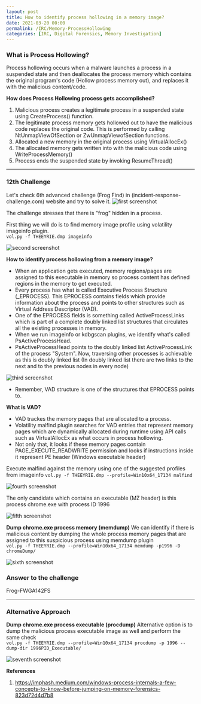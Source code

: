 ```yaml
---
layout: post
title: How to identify process hollowing in a memory image?
date: 2021-03-20 00:00
permalink: /IRC/Memory-ProcessHollowing
categories: [IRC, Digital Forensics, Memory Investigation]
---
```


### What is Process Hollowing?
Process hollowing occurs when a malware launches a process in a suspended state and then deallocates the process memory which contains the original program's code (Hollow process memory out), and replaces it with the malicious content/code.

**How does Process Hollowing process gets accomplished?**
1. Malicious process creates a legitimate process in a suspended state using CreateProcess() function.
2. The legitimate process memory gets hollowed out to have the malicious code replaces the original code. This is performed by calling NtUnmapViewOfSection or ZwUnmapViewofSection functions.
3. Allocated a new memory in the original process using VirtualAllocEx()
4. The allocated memory gets written into with the malicious code using WriteProcessMemory()
5. Process ends the suspended state by invoking ResumeThread()


---


### 12th Challenge

Let's check 6th advanced challenge (Frog Find) in (incident-response-challenge.com) website and try to solve it.
![first screenshot]({{site.baseurl}}/assets/images/210320-1.png)

The challenge stresses that there is "frog" hidden in a process.

First thing we will do is to find memory image profile using volatility imageinfo plugin.<br>
`vol.py -f THEEYRIE.dmp imageinfo`

![second screenshot]({{site.baseurl}}/assets/images/210320-2.png)


**How to identify process hollowing from a memory image?**
- When an application gets executed, memory regions/pages are assigned to this executable in memory so process content has defined regions in the memory to get executed.
- Every process has what is called Executive Process Structure (_EPROCESS). This EPROCESS contains fields which provide information about the process and points to other structures such as Virtual Address Descriptor (VAD).
- One of the EPROCESS fields is something called ActiveProcessLinks which is part of a complete doubly linked list structures that circulates all the existing processes in memory.
- When we run imageinfo or kdbgscan plugins, we identify what's called PsActiveProcessHead.
- PsActiveProcessHead points to the doubly linked list ActiveProcessLink of the process "System". Now, traversing other processes is achievable as this is doubly linked list (In doubly linked list there are two links to the next and to the previous nodes in every node)

![third screenshot]({{site.baseurl}}/assets/images/210320-3.png)


- Remember, VAD structure is one of the structures that EPROCESS points to.

**What is VAD?**
- VAD trackes the memory pages that are allocated to a process.
- Volatility malfind plugin searches for VAD entries that represent memory pages which are dynamically allocated during runtime using API calls such as VirtualAllocEx as what occurs in process hollowing.
- Not only that, it looks if these memory pages contain PAGE_EXECUTE_READWRITE permission and looks if instructions inside it represent PE header (Windows executable header)<br>

Execute malfind against the memory using one of the suggested profiles from imageinfo
`vol.py -f THEEYRIE.dmp --profile=Win10x64_17134 malfind`

![fourth screenshot]({{site.baseurl}}/assets/images/210320-4.png)

The only candidate which contains an executable (MZ header) is this process chrome.exe with process ID 1996

![fifth screenshot]({{site.baseurl}}/assets/images/210320-5.png)

**Dump chrome.exe process memory (memdump)**
We can identify if there is malicious content by dumping the whole process memory pages that are assigned to this suspicious process using memdump plugin<br>
`vol.py -f THEEYRIE.dmp --profile=Win10x64_17134 memdump -p1996 -D chromeDump/`

![sixth screenshot]({{site.baseurl}}/assets/images/210320-6.png)


### Answer to the challenge
Frog-FWGA142FS


---

### Alternative Approach

**Dump chrome.exe process executable (procdump)**
Alternative option is to dump the malicious process executable image as well and perform the same check<br>
`vol.py -f THEEYRIE.dmp --profile=Win10x64_17134 procdump -p 1996 --dump-dir 1996PID_Executable/`

![seventh screenshot]({{site.baseurl}}/assets/images/210320-7.png)


**References**
1. https://imphash.medium.com/windows-process-internals-a-few-concepts-to-know-before-jumping-on-memory-forensics-823d72d4d7b8







